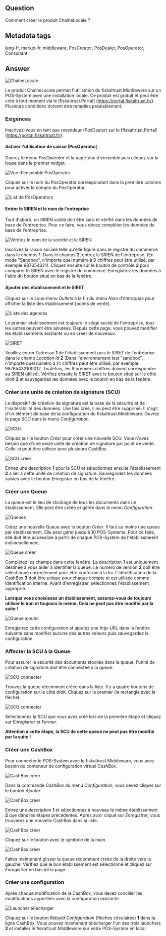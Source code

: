 ## Question

Comment créer le produit ChaîneLocale ?

## Metadata tags

lang-fr, market-fr, middleware, PosCreator, PosDealer, PosOperator, Consultant

## Answer

![ChaîneLocale](../images/FR/product_ChaineLocale.png)

Le produit ChaîneLocale permet l'utilisation du fiskaltrust.Middleware sur un POS-System avec une installation locale. Ce produit est gratuit et peut être créé à tout moment via le [fiskaltrust.Portal] (https://portal.fiskaltrust.fr/). Plusieurs conditions doivent être remplies préalablement.

### Exigences

Inscrivez-vous en tant que revendeur (PosDealer) sur le [fiskaltrust.Portal] (https://portal.fiskaltrust.fr/).

#### Activer l'utilisateur de caisse (PosOperator)

Ouvrez le menu _PosOperator_ et la page _Vue d'ensemble_ puis cliquez sur la loupe dans le premier widget.

![Vue d'ensemble PosOperator](../images/FR/step_by_step_chainelocale_001.jpg)

Cliquez sur le nom du PosOperator correspondant dans la première colonne pour activer le compte du PosOperator.

![List de PosOperators](../images/FR/step_by_step_chainelocale_002.jpg)

#### Entrer le SIREN et le nom de l'entreprise

Tout d'abord, un SIREN valide doit être saisi et vérifié dans les données de base de l'entreprise. Pour ce faire, vous devez compléter les données de base de l'entreprise.

![Vérifiez le nom de la société et le SIREN](../images/FR/step_by_step_chainelocale_003.jpg)

Inscrivez la raison sociale telle qu'elle figure dans le registre du commerce dans le champs **1**. Dans le champs **2**, entrez le SIREN de l'entreprise. (En mode "Sandbox", n'importe quel numéro à 9 chiffres peut être utilisé, par exemple 987654321). Cliquez ensuite sur le bouton de contrôle **3** pour comparer le SIREN avec le registre du commerce. Enregistrez les données à l'aide du bouton situé en bas de la fenêtre.

#### Ajouter des établissement et le SIRET

Cliquez sur le sous-menu _Outlets_ à la fin du menu _Nom d'entreprise_ pour afficher la liste des établissement (points de vente).

![Liste des agences](../images/FR/step_by_step_chainelocale_004.jpg)

Le premier établissement est toujours le siège social de l'entreprise, tous les autres peuvent être ajoutées. Depuis cette page, vous pouvez modifier les établissements existants ou en créer de nouveaux.

![SIRET](../images/FR/step_by_step_chainelocale_005.jpg)

Veuillez entrer l'adresse **1** de l'établissement puis le SIRET de l'entreprise dans le champ _Location Id_ **2** (Dans l'environnement test "sandbox", n'importe quel numéro à 14 chiffres peut être utilisé, par exemple 98765432100012. Toutefois, les 9 premiers chiffres doivent correspondre au SIREN utilisé). Vérifiez ensuite le SIRET avec le bouton situé sur le côté droit **3** et sauvegardez les données avec le bouton en bas de la fenêtre.

### Créer une unité de création de signature (SCU)

Le dispositif de création de signature est la base de la sécurité et de l'inaltérabilité des données. Une fois créé, il ne peut être supprimé. Il s'agit d'un élément de base de la configuration du fiskaltrust.Middleware. Ouvrez la page _SCU_ dans le menu _Configuration_.

![SCUs](../images/FR/step_by_step_chainelocale_006.jpg)

Cliquez sur le bouton _Créer_ pour créer une nouvelle SCU. Vous n'avez besoin que d'une seule unité de création de signature par point de vente. Celle-ci peut être utilisée pour plusieurs CashBox.

![SCU créer](../images/FR/step_by_step_chainelocale_007.jpg)

Entrez une description **1** pour la SCU et sélectionnez ensuite l'établissement **2** à lier à cette unité de création de signature.
Sauvegardez les données saisies avec le bouton _Enregister_ en bas de la fenêtre.

### Créer une Queue

La queue est le lieu de stockage de tous les documents dans un établissement. Elle peut être créée et gérée dans le menu _Configuration_.

![Queues](../images/FR/step_by_step_chainelocale_008.jpg)

Créez une nouvelle Queue avec le bouton _Créer_. Il faut au moins une queue par établissement. Elle peut gérer jusqu'à 10 POS-Systems. Pour ce faire, elle doit être accessible à partir de chaque POS-System de l'établissmeent individuellement.

![Queue créer](../images/FR/step_by_step_chainelocale_009.jpg)

Complétez les champs dans cette fenêtre. La description **1** est uniquement destinée à vous aider à identifier la queue. Le numéro de version **2** doit être sélectionné correctement pour être conforme à la loi. L'identification de la CashBox **3** doit être unique pour chaque compte et est utilisée comme identification interne. Avant d'enregistrer, sélectionnez l'établissement approprié.

**Lorsque vous choisissez un établissement, assurez-vous de toujours utiliser le bon et toujours le même. Cela ne peut pas être modifié par la suite !**

![Queue ajouter](../images/FR/step_by_step_chainelocale_010.jpg)

Enregistrez cette configuration et ajoutez une http-URL dans la fenêtre suivante sans modifier aucune des autres valeurs puis sauvegardez la configuration.

### Affecter la SCU à la Queue

Pour assurer la sécurité des documents stockés dans la queue, l'unité de création de signature doit être connectée à la queue.

![SCU connecter](../images/FR/step_by_step_chainelocale_011.jpg)

Trouvez la queue récemment créée dans la liste. Il y a quatre boutons de configuration sur le côté droit. Cliquez sur le premier (le rectangle avec la flèche).

![SCU connecter](../images/FR/step_by_step_chainelocale_012.jpg)

Sélectionnez la SCU que vous avez créé lors de la première étape et cliquez sur _Enregistrer et Fermer_.

**Attention à cette étape, la SCU de cette queue ne peut pas être modifié par la suite !**

### Créer une CashBox

Pour connecter le POS-System avec le fiskaltrust.Middleware, vous avez besoin du conteneur de configuration virtuel _CashBox_.

![CashBox créer](../images/FR/step_by_step_chainelocale_013.jpg)

Dans la commande _CashBox_ du menu _Configuration_, vous devez cliquer sur le bouton _Ajouter_.

![CashBox créer](../images/FR/step_by_step_chainelocale_014.jpg)

Entrez une _description_ **1** et sélectionnez à nouveau le même établissement **2** que dans les étapes précédentes. Après avoir cliqué sur _Enregistrer_, vous trouverez une nouvelle CashBox dans la liste.

![CashBox créer](../images/FR/step_by_step_chainelocale_015.jpg)

Cliquez sur le bouton avec le symbole de la main.

![CashBox créer](../images/FR/step_by_step_chainelocale_016.jpg)

Faites maintenant glisser la queue récemment créée de la droite vers la gauche. Vérifiez que le bon établissement est sélectionné et cliquez sur _Enregistrer_ en bas de la page.

### Créer une configuration

Après chaque modification de la CashBox, vous devez concilier les modifications apportées avec la configuration existante.

![Launcher télécharger](../images/FR/step_by_step_chainelocale_017.jpg)

Cliquez sur le bouton *Rebuild Configuration* (flèches circulaires) **1** dans la ligne CashBox.
Vous pouvez maintenant télécharger l'un des trois launchers **2** et installer le fiskaltrust.Middleware sur votre POS-System en local.
